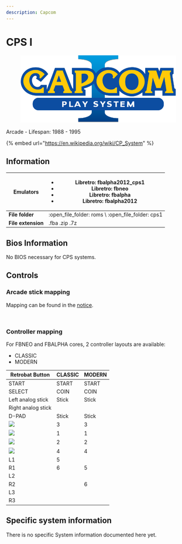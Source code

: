 ```yaml
---
description: Capcom
---
```


# CPS I

<figure><img src="https://raw.githubusercontent.com/fabricecaruso/es-theme-carbon/52ff37c9e265587d006945a2ba695b5a962b3a3d/art/logos/cps1.svg" alt=""><figcaption></figcaption></figure>

Arcade - Lifespan: 1988 - 1995

{% embed url="https://en.wikipedia.org/wiki/CP_System" %}

## Information

| **Emulators**      | <ul><li>Libretro: fbalpha2012_cps1</li><li>Libretro: fbneo</li><li>Libretro: fbalpha</li><li>Libretro: fbalpha2012</li></ul> |
| ------------------ | ---------------------------------------------------------------------------------------------------------------------------- |
| **File folder**    | :open\_file\_folder: roms \ :open\_file\_folder: cps1                                                                        |
| **File extension** | .fba .zip .7z                                                                                                                |

## Bios Information

No BIOS necessary for CPS systems.

## Controls

### Arcade stick mapping

Mapping can be found in the [notice](http://retrobat.ovh/notice/notice.pdf).

<figure><img src="https://i.imgur.com/kXBcdsB.png" alt=""><figcaption></figcaption></figure>

### Controller mapping

For FBNEO and FBALPHA cores, 2 controller layouts are available:

* CLASSIC
* MODERN

| Retrobat Button                                          | CLASSIC | MODERN |
| -------------------------------------------------------- | ------- | ------ |
| START                                                    | START   | START  |
| SELECT                                                   | COIN    | COIN   |
| Left analog stick                                        | Stick   | Stick  |
| Right analog stick                                       |         |        |
| D-PAD                                                    | Stick   | Stick  |
| ![](<../../../../.gitbook/assets/image (2) (1) (1).png>) | 3       | 3      |
| ![](<../../../../.gitbook/assets/image (1) (2) (1).png>) | 1       | 1      |
| ![](<../../../../.gitbook/assets/image (4) (1).png>)     | 2       | 2      |
| ![](<../../../../.gitbook/assets/image (3) (1) (2).png>) | 4       | 4      |
| L1                                                       | 5       |        |
| R1                                                       | 6       | 5      |
| L2                                                       |         |        |
| R2                                                       |         | 6      |
| L3                                                       |         |        |
| R3                                                       |         |        |

## Specific system information

There is no specific System information documented here yet.
